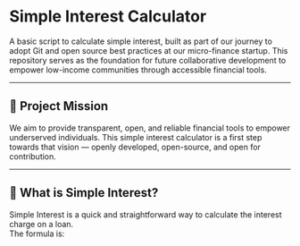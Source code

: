 # Simple Interest Calculator

A basic script to calculate simple interest, built as part of our journey to adopt Git and open source best practices at our micro-finance startup. This repository serves as the foundation for future collaborative development to empower low-income communities through accessible financial tools.

---

## 🌟 Project Mission

We aim to provide transparent, open, and reliable financial tools to empower underserved individuals. This simple interest calculator is a first step towards that vision — openly developed, open-source, and open for contribution.

---

## 🧮 What is Simple Interest?

Simple Interest is a quick and straightforward way to calculate the interest charge on a loan.  
The formula is:
